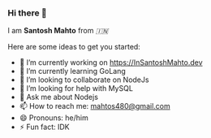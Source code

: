 ### Hi there 👋


I am **Santosh Mahto**  from _🇮🇳_

Here are some ideas to get you started:

- 🔭 I’m currently working on https://InSantoshMahto.dev
- 🌱 I’m currently learning GoLang
- 👯 I’m looking to collaborate on NodeJs
- 🤔 I’m looking for help with MySQL
- 💬 Ask me about Nodejs
- 📫 How to reach me: mahtos480@gmail.com
- 😄 Pronouns: he/him
- ⚡ Fun fact: IDK
